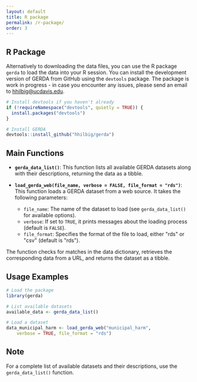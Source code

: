 ```yaml
---
layout: default
title: R package
permalink: /r-package/
order: 3
---
```

## R Package

Alternatively to downloading the data files, you can use the R package `gerda` to load the data into your R session. You can install the development version of GERDA from GitHub using the `devtools` package. The package is work in progress - in case you encounter any issues, please send an email to <hhilbig@ucdavis.edu>.

```R
# Install devtools if you haven't already
if (!requireNamespace("devtools", quietly = TRUE)) {
  install.packages("devtools")
}

# Install GERDA
devtools::install_github("hhilbig/gerda")
```

## Main Functions

- **`gerda_data_list()`**: This function lists all available GERDA datasets along with their descriptions, returning the data as a tibble.

- **`load_gerda_web(file_name, verbose = FALSE, file_format = "rds")`**: This function loads a GERDA dataset from a web source. It takes the following parameters:
  - `file_name`: The name of the dataset to load (see `gerda_data_list()` for available options).
  - `verbose`: If set to `TRUE`, it prints messages about the loading process (default is `FALSE`).
  - `file_format`: Specifies the format of the file to load, either "rds" or "csv" (default is "rds").

The function checks for matches in the data dictionary, retrieves the corresponding data from a URL, and returns the dataset as a tibble.

## Usage Examples

```R
# Load the package
library(gerda)

# List available datasets
available_data <- gerda_data_list()

# Load a dataset
data_municipal_harm <- load_gerda_web("municipal_harm", 
    verbose = TRUE, file_format = "rds")

```

## Note

For a complete list of available datasets and their descriptions, use the `gerda_data_list()` function.
